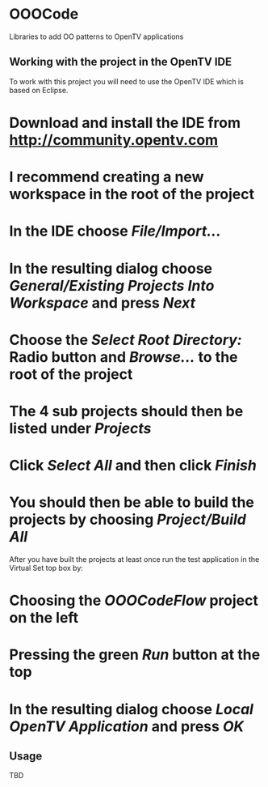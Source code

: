 OOOCode
=======

Libraries to add OO patterns to OpenTV applications

Working with the project in the OpenTV IDE
------------------------------------------

To work with this project you will need to use the OpenTV IDE which is based on Eclipse.

# Download and install the IDE from http://community.opentv.com
# I recommend creating a new workspace in the root of the project
# In the IDE choose *File/Import...*
# In the resulting dialog choose *General/Existing Projects Into Workspace* and press *Next*
# Choose the *Select Root Directory:* Radio button and *Browse...* to the root of the project
# The 4 sub projects should then be listed under *Projects*
# Click *Select All* and then click *Finish*
# You should then be able to build the projects by choosing *Project/Build All*

After you have built the projects at least once run the test application in the Virtual Set top box by:

# Choosing the *OOOCodeFlow* project on the left
# Pressing the green *Run* button at the top
# In the resulting dialog choose *Local OpenTV Application* and press *OK*

Usage
-----

TBD